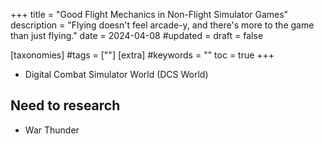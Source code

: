 +++
title = "Good Flight Mechanics in Non-Flight Simulator Games"
description = "Flying doesn't feel arcade-y, and there's more to the game than just flying."
date = 2024-04-08
#updated = 
draft = false

[taxonomies]
#tags = [""]
[extra]
#keywords = ""
toc = true
+++

- Digital Combat Simulator World (DCS World)

## Need to research

- War Thunder
